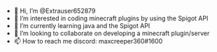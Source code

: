 - 👋 Hi, I’m @Extrauser652879
- 👀 I’m interested in coding minecraft plugins by using the Spigot API
- 🌱 I’m currently learning java and the Spigot API
- 💞️ I’m looking to collaborate on developing a minecraft plugin/server
- 📫 How to reach me discord: maxcreeper360#1600

<!---
Extrauser652879/Extrauser652879 is a ✨ special ✨ repository because its `README.md` (this file) appears on your GitHub profile.
You can click the Preview link to take a look at your changes.
--->
